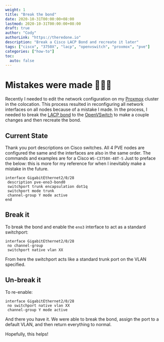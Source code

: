 ```yaml
---
weight: 1
title: "Break the bond"
date: 2020-10-31T00:00:00+08:00
lastmod: 2020-10-31T00:00:00+08:00
draft: true
author: "Cody"
authorLink: "https://theredone.io"
description: "Break a Cisco LACP Bond and recreate it later"
tags: ["cisco", "3750X", "lacp", "openvswitch", "proxmox", "pve"]
categories: ["how-to"]
toc:
  auto: false
---
```


# Mistakes were made 🤦🏻‍♂️

Recently I needed to edit the network configuration on my [Proxmox][1] cluster in the colocation. This process resulted in reconfiguring all network interfaces on all nodes because of a mistake I made. In the process, I needed to break the [LACP bond][2] to the [OpenVSwitch][3] to make a couple changes and then recreate the bond.

## Current State

Thank you port descriptions on Cisco switches. All 4 PVE nodes are configured the same and the interfaces are also in the same order. The commands and examples are for a Cisco `WS-C3750X-48T-S` Just to preface the below: this is more for my reference for when I inevitably make a mistake in the future. 

```console
interface GigabitEthernet2/0/28
 description pve-eno3-bond0
 switchport trunk encapsulation dot1q
 switchport mode trunk
 channel-group Y mode active
end
```

## Break it

To break the bond and enable the `eno3` interface to act as a standard switchport:

```console
interface GigabitEthernet2/0/28
 no channel-group
 switchport native vlan XX
```

From here the switchport acts like a standard trunk port on the VLAN specified.

## Un-break it

To re-enable:

```console
interface GigabitEthernet2/0/28
 no switchport native vlan XX
 channel-group Y mode active
```

And there you have it. We were able to break the bond, assign the port to a default VLAN, and then return everything to normal. 

Hopefully, this helps!

<!-- External Links -->
[1]: https://proxmox.com/en/proxmox-ve
[2]: https://en.wikipedia.org/wiki/Link_aggregation
[3]: https://pve.proxmox.com/wiki/Open_vSwitch
